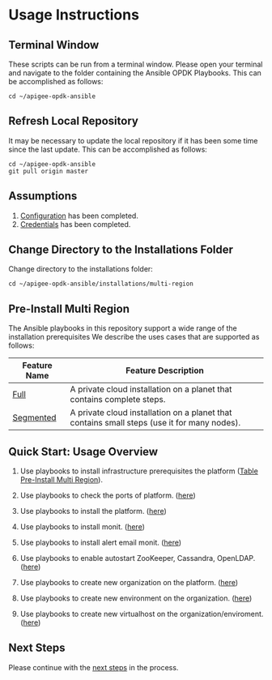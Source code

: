# Usage Instructions

## Terminal Window
These scripts can be run from a terminal window. Please open your terminal and navigate to the folder
containing the Ansible OPDK Playbooks. This can be accomplished as follows: 

    cd ~/apigee-opdk-ansible

## Refresh Local Repository
It may be necessary to update the local repository if it has been some time since the last update.
This can be accomplished as follows: 

    cd ~/apigee-opdk-ansible
    git pull origin master

## Assumptions

1. [Configuration](../../README.md#quick-start-usage-overview) has been completed.
1. [Credentials](../README.md#quick-start-usage-overview) has been completed.

## Change Directory to the Installations Folder
Change directory to the installations folder:

    cd ~/apigee-opdk-ansible/installations/multi-region
	
## Pre-Install Multi Region
The Ansible playbooks in this repository support a wide range of the installation prerequisites
We describe the uses cases that are supported as follows: 

| Feature Name | Feature Description |
| --- | --- |
| [Full](pre-install/full/README.md#usage-instructions) | A private cloud installation on a planet that contains complete steps. |
| [Segmented](pre-install/segmented/README.md#usage-instructions) | A private cloud installation on a planet that contains small steps (use it for many nodes). |

## Quick Start: Usage Overview

1. Use playbooks to install infrastructure prerequisites the platform ([Table Pre-Install Multi Region](README.md#pre-install-multi-region)).

1. Use playbooks to check the ports of platform. ([here](../../infrastructure/port-requirements/README.md#usage-instructions))

1. Use playbooks to install the platform. ([here](install/README.md#usage-instructions))

1. Use playbooks to install monit. ([here](../monit/README.md#usage-instructions))

1. Use playbooks to install alert email monit. ([here](../../post-installations/monit/alert-email/README.md#usage-instructions))

1. Use playbooks to enable autostart ZooKeeper, Cassandra, OpenLDAP. ([here](../../post-installations/autostart/README.md#usage-instructions))

1. Use playbooks to create new organization on the platform. ([here](../../post-installations/organization/README.md#usage-instructions))

1. Use playbooks to create new environment on the organization. ([here](../../post-installations/environment/README.md#usage-instructions))

1. Use playbooks to create new virtualhost on the organization/enviroment. ([here](../../post-installations/virtualhost/create/README.md#usage-instructions))


## Next Steps

Please continue with the [next steps](../README.md#ansible-apigee-private-cloud-features) in the process.